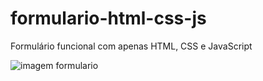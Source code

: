# formulario-html-css-js
 Formulário funcional com apenas HTML, CSS e JavaScript

![imagem formulario](https://user-images.githubusercontent.com/81868579/220112166-de0f01ac-4211-4418-a4a9-309c249773a2.jpg)

